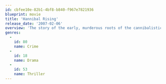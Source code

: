 ```yaml
---
id: cbfee10e-82b1-4bf8-b840-f967e7821936
blueprint: movie
title: 'Hannibal Rising'
release_date: '2007-02-06'
overview: 'The story of the early, murderous roots of the cannibalistic killer, Hannibal Lecter – from his hard-scrabble Lithuanian childhood, where he witnesses the repulsive lengths to which hungry soldiers will go to satiate themselves, through his sojourn in France, where as a med student he hones his appetite for the kill.'
genres:
  -
    id: 80
    name: Crime
  -
    id: 18
    name: Drama
  -
    id: 53
    name: Thriller
---
```

